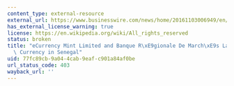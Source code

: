 ```yaml
---
content_type: external-resource
external_url: https://www.businesswire.com/news/home/20161103006949/en/eCurrency-Mint-Limited-Banque-R%C3%A9gionale-De-March%C3%A9s
has_external_license_warning: true
license: https://en.wikipedia.org/wiki/All_rights_reserved
status: broken
title: "eCurrency Mint Limited and Banque R\xE9gionale De March\xE9s Launch New Digital\
  \ Currency in Senegal"
uid: 77fc89cb-9a04-4cab-9eaf-c901a84af0be
url_status_code: 403
wayback_url: ''
---
```

